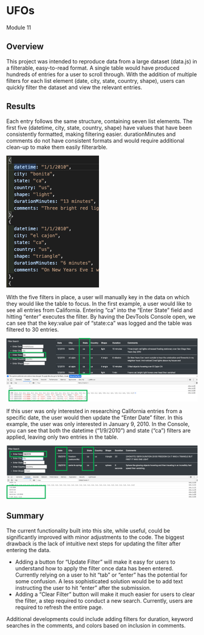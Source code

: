 # UFOs
Module 11

## Overview 
This project was intended to reproduce data from a large dataset (data.js) in a filterable, easy-to-read format.  A single table would have produced hundreds of entries for a user to scroll through.  With the addition of multiple filters for each list element (date, city, state, country, shape), users can quickly filter the dataset and view the relevant entries.

## Results
Each entry follows the same structure, containing seven list elements.  The first five (datetime, city, state, country, shape) have values that have been consistently formatted, making filtering easier.  durationMinutes and comments do not have consistent formats and would require additional clean-up to make them easily filterarble.

![data_structure.png](https://github.com/benclark62/UFOs/blob/main/resources/data.png)

With the five filters in place, a user will manually key in the data on which they would like the table to focus.  In the first example, a user would like to see all entries from California.  Entering “ca” into the “Enter State” field and hitting “enter” executes the filter.  By having the DevTools Console open, we can see that the key:value pair of “state:ca” was logged and the table was filtered to 30 entries.

![ca_filter.png](https://github.com/benclark62/UFOs/blob/main/resources/ca_filter.png)

If this user was only interested in researching California entries from a specific date, the user would then update the “Enter Date” filter.  In this example, the user was only interested in January 9, 2010.  In the Console, you can see that both the datetime (“1/9/2010”) and state (“ca”) filters are applied, leaving only two entries in the table.

![ca__date_filter.png](https://github.com/benclark62/UFOs/blob/main/resources/ca_date_filter.png)

## Summary
The current functionality built into this site, while useful, could be significantly improved with minor adjustments to the code.  The biggest drawback is the lack of intuitive next steps for updating the filter after entering the data.

-	Adding a button for “Update Filter” will make it easy for users to understand how to apply the filter once data has been entered.  Currently relying on a user to hit “tab” or “enter” has the potential for some confusion.  A less sophisticated solution would be to add text instructing the user to hit “enter” after the submission. 
-	Adding a “Clear Filter” button will make it much easier for users to clear the filter, a step required to conduct a new search.  Currently, users are required to refresh the entire page.  

Additional developments could include adding filters for duration, keyword searches in the comments, and colors based on inclusion in comments.  

